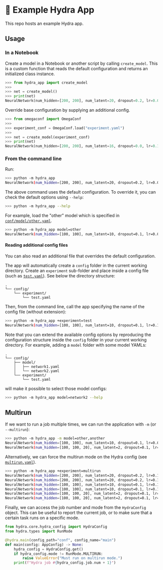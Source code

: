 # 🧪 Example Hydra App

This repo hosts an example Hydra app.

## Usage

### In a Notebook

Create a model in a Notebook or another script by calling `create_model`. This
is a custom function that reads the default configuration and returns an 
initialized class instance.

```python
>>> from hydra_app import create_model
>>> 
>>> net = create_model()
>>> print(net)
NeuralNetwork(num_hidden=[200, 200], num_latent=20, dropout=0.2, lr=0.0001)
```

Override base configuration by supplying an additional config.

```python
>>> from omegaconf import OmegaConf
>>> 
>>> experiment_conf = OmegaConf.load("experiment.yaml")
>>> 
>>> net = create_model(experiment_conf)
>>> print(net)
NeuralNetwork(num_hidden=[200, 200], num_latent=16, dropout=0.0, lr=0.1)
```

### From the command line

Run:

```bash
>>> python -m hydra_app
NeuralNetwork(num_hidden=[200, 200], num_latent=20, dropout=0.2, lr=0.0001)
```

The above command uses the default configuration. To override it, you can check 
the default options using `--help`:

```bash
>>> python -m hydra_app --help
```

For example, load the "other" model which is specified in 
[`conf/model/other.yaml`](hydra_app/conf/model/other.yaml).

```bash
>>> python -m hydra_app model=other
NeuralNetwork(num_hidden=[100, 100], num_latent=10, dropout=0.1, lr=0.0003)
```

#### Reading additional config files

You can also read an additional file that overrides the default configuration.

The app will automatically create a `config` folder in the current working 
directory. Create an `experiment` sub-folder and place inside a config file 
(such  as [`test.yaml`](config/experiment/test.yaml)). See below the 
directory structure:


```
.
└── config/
    └── experiment/
        └── test.yaml
```

Then, from the command line, call the app specifying the name of the config
file (without extension):

```bash
>>> python -m hydra_app +experiment=test
NeuralNetwork(num_hidden=[100, 100], num_latent=10, dropout=0.1, lr=0.1)
```

Note that you can extend the available config options by reproducing the 
configuration structure inside the `config` folder in your current working 
directory. For example, adding a `model` folder with some model YAMLs:

```
.
└── config/
    ├── model/
    │   ├── network1.yaml
    │   └── network2.yaml
    └── experiment/
        └── test.yaml
```

will make it possible to select those model configs:

```bash
>>> python -m hydra_app model=network2 --help
```

## Multirun

If we want to run a job multiple times, we can run the application with `-m` 
(or `--multirun`):

```bash
>>> python -m hydra_app -m model=other,another
NeuralNetwork(num_hidden=[100, 100], num_latent=10, dropout=0.1, lr=0.0003)
NeuralNetwork(num_hidden=[100, 100, 20], num_latent=2, dropout=0.1, lr=0.5)
```

Alternatively, we can force the multirun mode on the Hydra config (see
[`multirun.yaml`](config/experiment/multirun.yaml)).

```bash
>>> python -m hydra_app +experiment=multirun
NeuralNetwork(num_hidden=[200, 200], num_latent=20, dropout=0.2, lr=0.1)
NeuralNetwork(num_hidden=[200, 200], num_latent=20, dropout=0.2, lr=0.1)
NeuralNetwork(num_hidden=[100, 100], num_latent=10, dropout=0.1, lr=0.1)
NeuralNetwork(num_hidden=[100, 100], num_latent=10, dropout=0.1, lr=0.1)
NeuralNetwork(num_hidden=[100, 100, 20], num_latent=2, dropout=0.1, lr=0.1)
NeuralNetwork(num_hidden=[100, 100, 20], num_latent=2, dropout=0.1, lr=0.1)
```

Finally, we can access the job number and mode from the `HydraConfig` object.
This can be useful to report the current job, or to make sure that a certain 
task runs on a specific mode.

```python
from hydra.core.hydra_config import HydraConfig
from hydra.types import RunMode

@hydra.main(config_path="conf", config_name="main")
def main(config: AppConfig) -> None:
    hydra_config = HydraConfig.get()
    if hydra_config.mode != RunMode.MULTIRUN:
        raise ValueError("Must run on multirun mode.")
    print(f"Hydra job #{hydra_config.job.num + 1}")
```
